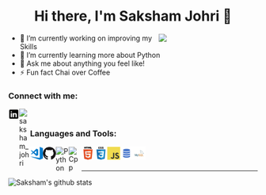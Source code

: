 <h1 align="center"> Hi there, I'm Saksham Johri 👋</h1>

<!--
**saksham8979/saksham8979** is a ✨ _special_ ✨ repository because its `README.md` (this file) appears on your GitHub profile.
-->
<img align="right" width = "200px" src="https://media.giphy.com/media/Ah3zHH7hvsSB2/giphy.gif">

- 🔭 I’m currently working on improving my Skills
- 🌱 I’m currently learning more about Python
- 💬 Ask me about anything you feel like!
- ⚡ Fun fact Chai over Coffee

### Connect with me:

<a href="https://www.linkedin.com/in/saksham-johri/" target="_blank">
  <img align="left" alt="saksham-johri" | Linkedin" title="LinkedIn" width="22px" src="https://raw.githubusercontent.com/simple-icons/simple-icons/ed4a5bf635c3e9716b6cad0862b19aad877186e8/icons/linkedin.svg"> 
</a>
                                                                                                                                      
<a href="https://www.hackerrank.com/saksham_johri" target="_blank">
  <img align="left" alt="saksham_johri" | HackerRank" title="HackerRank" width="22px" src="https://raw.githubusercontent.com/simple-icons/simple-icons/ed4a5bf635c3e9716b6cad0862b19aad877186e8/icons/hackerrank.svg"> 
</a>

<br />

### Languages and Tools:

<img align="left" alt="Visual Studio Code" title="Visual Studio Code" width="26px" src="https://raw.githubusercontent.com/github/explore/80688e429a7d4ef2fca1e82350fe8e3517d3494d/topics/visual-studio-code/visual-studio-code.png" />

<img align="left" alt="GitHub" title="Github" width="26px" src="https://raw.githubusercontent.com/github/explore/78df643247d429f6cc873026c0622819ad797942/topics/github/github.png" />

<img align="left" alt="Python" title="Pyhton" width="26px" src="https://img.icons8.com/color/48/000000/python.png" />

<img align="left" alt="Cpp" title="C++" width="26px" src="https://img.icons8.com/color/48/000000/c-plus-plus-logo.png"/>

<img align="left" alt="HTML5" title="HTML5" width="26px" src="https://raw.githubusercontent.com/github/explore/80688e429a7d4ef2fca1e82350fe8e3517d3494d/topics/html/html.png" />

<img align="left" alt="CSS3" title="CSS3" width="26px" src="https://raw.githubusercontent.com/github/explore/80688e429a7d4ef2fca1e82350fe8e3517d3494d/topics/css/css.png" />

<img align="left" alt="JavaScript" title="JavaScript" width="26px" src="https://raw.githubusercontent.com/github/explore/80688e429a7d4ef2fca1e82350fe8e3517d3494d/topics/javascript/javascript.png" />

<img align="left" alt="SQL" title="SQL" width="26px" src="https://raw.githubusercontent.com/github/explore/80688e429a7d4ef2fca1e82350fe8e3517d3494d/topics/sql/sql.png" />

<img align="left" alt="MySQL" title="MySQL" width="26px" src="https://raw.githubusercontent.com/github/explore/80688e429a7d4ef2fca1e82350fe8e3517d3494d/topics/mysql/mysql.png" />
<br /><br />

---

![Saksham's github stats](https://github-readme-stats.vercel.app/api?username=saksham-johri&show_icons=true&hide_border=true&count_private=true&hide=prs,issues&theme=gruvbox)

